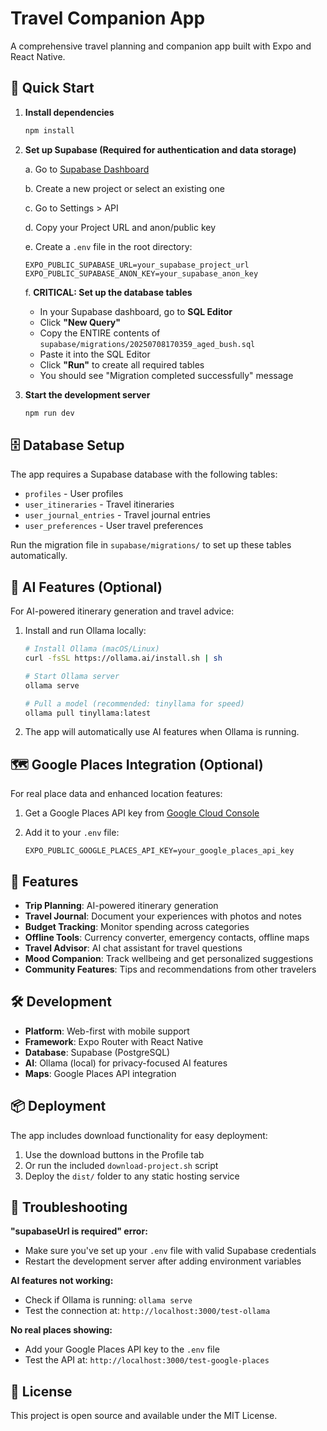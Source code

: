 # Travel Companion App

A comprehensive travel planning and companion app built with Expo and React Native.

## 🚀 Quick Start

1. **Install dependencies**
   ```bash
   npm install
   ```

2. **Set up Supabase (Required for authentication and data storage)**
   
   a. Go to [Supabase Dashboard](https://supabase.com/dashboard)
   
   b. Create a new project or select an existing one
   
   c. Go to Settings > API
   
   d. Copy your Project URL and anon/public key
   
   e. Create a `.env` file in the root directory:
   ```env
   EXPO_PUBLIC_SUPABASE_URL=your_supabase_project_url
   EXPO_PUBLIC_SUPABASE_ANON_KEY=your_supabase_anon_key
   ```
   
   f. **CRITICAL: Set up the database tables**
   - In your Supabase dashboard, go to **SQL Editor**
   - Click **"New Query"**
   - Copy the ENTIRE contents of `supabase/migrations/20250708170359_aged_bush.sql`
   - Paste it into the SQL Editor
   - Click **"Run"** to create all required tables
   - You should see "Migration completed successfully" message

3. **Start the development server**
   ```bash
   npm run dev
   ```

## 🗄️ Database Setup

The app requires a Supabase database with the following tables:
- `profiles` - User profiles
- `user_itineraries` - Travel itineraries
- `user_journal_entries` - Travel journal entries
- `user_preferences` - User travel preferences

Run the migration file in `supabase/migrations/` to set up these tables automatically.

## 🤖 AI Features (Optional)

For AI-powered itinerary generation and travel advice:

1. Install and run Ollama locally:
   ```bash
   # Install Ollama (macOS/Linux)
   curl -fsSL https://ollama.ai/install.sh | sh
   
   # Start Ollama server
   ollama serve
   
   # Pull a model (recommended: tinyllama for speed)
   ollama pull tinyllama:latest
   ```

2. The app will automatically use AI features when Ollama is running.

## 🗺️ Google Places Integration (Optional)

For real place data and enhanced location features:

1. Get a Google Places API key from [Google Cloud Console](https://console.cloud.google.com/apis/credentials)

2. Add it to your `.env` file:
   ```env
   EXPO_PUBLIC_GOOGLE_PLACES_API_KEY=your_google_places_api_key
   ```

## 📱 Features

- **Trip Planning**: AI-powered itinerary generation
- **Travel Journal**: Document your experiences with photos and notes
- **Budget Tracking**: Monitor spending across categories
- **Offline Tools**: Currency converter, emergency contacts, offline maps
- **Travel Advisor**: AI chat assistant for travel questions
- **Mood Companion**: Track wellbeing and get personalized suggestions
- **Community Features**: Tips and recommendations from other travelers

## 🛠️ Development

- **Platform**: Web-first with mobile support
- **Framework**: Expo Router with React Native
- **Database**: Supabase (PostgreSQL)
- **AI**: Ollama (local) for privacy-focused AI features
- **Maps**: Google Places API integration

## 📦 Deployment

The app includes download functionality for easy deployment:

1. Use the download buttons in the Profile tab
2. Or run the included `download-project.sh` script
3. Deploy the `dist/` folder to any static hosting service

## 🔧 Troubleshooting

**"supabaseUrl is required" error:**
- Make sure you've set up your `.env` file with valid Supabase credentials
- Restart the development server after adding environment variables

**AI features not working:**
- Check if Ollama is running: `ollama serve`
- Test the connection at: `http://localhost:3000/test-ollama`

**No real places showing:**
- Add your Google Places API key to the `.env` file
- Test the API at: `http://localhost:3000/test-google-places`

## 📄 License

This project is open source and available under the MIT License.
